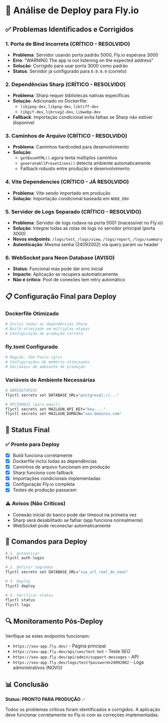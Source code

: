 # 🚀 Análise de Deploy para Fly.io

## ✅ Problemas Identificados e Corrigidos

### 1. **Porta de Bind Incorreta (CRÍTICO - RESOLVIDO)**
- **Problema**: Servidor usando porta padrão 5000, Fly.io esperava 3000
- **Erro**: "WARNING The app is not listening on the expected address"
- **Solução**: Corrigido para usar porta 3000 como padrão
- **Status**: Servidor já configurado para `0.0.0.0` (correto)

### 2. **Dependências Sharp (CRÍTICO - RESOLVIDO)**
- **Problema**: Sharp requer bibliotecas nativas específicas
- **Solução**: Adicionado no Dockerfile:
  - `libjpeg-dev`, `libpng-dev`, `libtiff-dev`
  - `libgif-dev`, `librsvg2-dev`, `libwebp-dev`
- **Fallback**: Importação condicional evita falhas se Sharp não estiver disponível

### 3. **Caminhos de Arquivo (CRÍTICO - RESOLVIDO)**
- **Problema**: Caminhos hardcoded para desenvolvimento
- **Solução**: 
  - `getBaseHTML()` agora tenta múltiplos caminhos
  - `generateAllPresetIcons()` detecta ambiente automaticamente
  - Fallback robusto entre produção e desenvolvimento

### 4. **Vite Dependencies (CRÍTICO - JÁ RESOLVIDO)**
- **Problema**: Vite sendo importado em produção
- **Solução**: Importação condicional baseada em `NODE_ENV`

### 5. **Servidor de Logs Separado (CRÍTICO - RESOLVIDO)**
- **Problema**: Servidor de logs rodava na porta 5001 (inacessível no Fly.io)
- **Solução**: Integrei todas as rotas de logs no servidor principal (porta 3000)
- **Novos endpoints**: `/logs/test`, `/logs/view`, `/logs/report`, `/logs/summary`
- **Autenticação**: Mesma senha (24092002) via query param ou header

### 6. **WebSocket para Neon Database (AVISO)**
- **Status**: Funcional mas pode dar erro inicial
- **Impacto**: Aplicação se recupera automaticamente
- **Não é crítico**: Pool de conexões tem retry automático

## 📋 Configuração Final para Deploy

### Dockerfile Otimizado
```dockerfile
# Inclui todas as dependências Sharp
# Build otimizado em múltiplas etapas
# Configuração de produção correta
```

### fly.toml Configurado
```toml
# Região: São Paulo (gru)
# Configurações de memória otimizadas
# Variáveis de ambiente de produção
```

### Variáveis de Ambiente Necessárias
```bash
# OBRIGATÓRIAS
flyctl secrets set DATABASE_URL="postgresql://..."

# OPCIONAIS (para email)
flyctl secrets set MAILGUN_API_KEY="key-..."
flyctl secrets set MAILGUN_DOMAIN="seu-dominio.com"
```

## 🎯 Status Final

### ✅ Pronto para Deploy
- [x] Build funciona corretamente
- [x] Dockerfile inclui todas as dependências
- [x] Caminhos de arquivo funcionam em produção
- [x] Sharp funciona com fallback
- [x] Importações condicionais implementadas
- [x] Configuração Fly.io completa
- [x] Testes de produção passaram

### ⚠️ Avisos (Não Críticos)
- Conexão inicial do banco pode dar timeout na primeira vez
- Sharp será desabilitado se falhar (app funciona normalmente)
- WebSocket pode reconectar automaticamente

## 🚀 Comandos para Deploy

```bash
# 1. Autenticar
flyctl auth login

# 2. Definir segredos
flyctl secrets set DATABASE_URL="sua_url_real_do_neon"

# 3. Deploy
flyctl deploy

# 4. Verificar status
flyctl status
flyctl logs
```

## 🔍 Monitoramento Pós-Deploy

Verifique se estes endpoints funcionam:
- `https://seu-app.fly.dev/` - Página principal
- `https://seu-app.fly.dev/api/seo/test-bot` - Teste SEO
- `https://seu-app.fly.dev/api/admin/support-messages` - API
- `https://seu-app.fly.dev/logs/test?password=24092002` - Logs administrativos (NOVO)

## 📊 Conclusão

**Status: PRONTO PARA PRODUÇÃO** ✅

Todos os problemas críticos foram identificados e corrigidos. A aplicação deve funcionar corretamente no Fly.io com as correções implementadas.